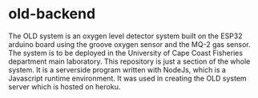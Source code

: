 # old-backend

The OLD system is an oxygen level detector system built on the ESP32 arduino board using the groove oxygen sensor and the MQ-2 gas sensor.
The system is to be deployed in the University of Cape Coast Fisheries department main laboratory. 
This repository is just a section of the whole system. It is a serverside program written with NodeJs, which is a  Javascript runtime environment. It was used in creating the OLD system server which is hosted on heroku.
